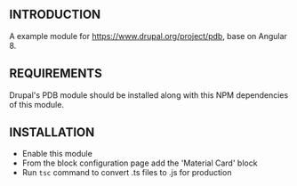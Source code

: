 INTRODUCTION
------------
A example module for https://www.drupal.org/project/pdb, base on Angular 8.


REQUIREMENTS
------------
Drupal's PDB module should be installed along with this NPM dependencies of this module. 


INSTALLATION
------------
 * Enable this module
 * From the block configuration page add the 'Material Card' block
 * Run `tsc` command to convert .ts files to .js for production